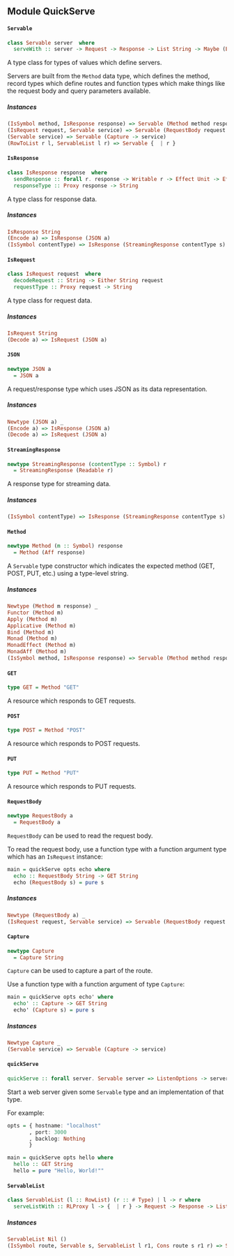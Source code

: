 ## Module QuickServe

#### `Servable`

``` purescript
class Servable server  where
  serveWith :: server -> Request -> Response -> List String -> Maybe (Effect Unit)
```

A type class for types of values which define
servers.

Servers are built from the `Method` data type, which
defines the method, record types which define routes
and function types which make things like the request
body and query parameters available.

##### Instances
``` purescript
(IsSymbol method, IsResponse response) => Servable (Method method response)
(IsRequest request, Servable service) => Servable (RequestBody request -> service)
(Servable service) => Servable (Capture -> service)
(RowToList r l, ServableList l r) => Servable {  | r }
```

#### `IsResponse`

``` purescript
class IsResponse response  where
  sendResponse :: forall r. response -> Writable r -> Effect Unit -> Effect Unit
  responseType :: Proxy response -> String
```

A type class for response data.

##### Instances
``` purescript
IsResponse String
(Encode a) => IsResponse (JSON a)
(IsSymbol contentType) => IsResponse (StreamingResponse contentType s)
```

#### `IsRequest`

``` purescript
class IsRequest request  where
  decodeRequest :: String -> Either String request
  requestType :: Proxy request -> String
```

A type class for request data.

##### Instances
``` purescript
IsRequest String
(Decode a) => IsRequest (JSON a)
```

#### `JSON`

``` purescript
newtype JSON a
  = JSON a
```

A request/response type which uses JSON as its
data representation.

##### Instances
``` purescript
Newtype (JSON a) _
(Encode a) => IsResponse (JSON a)
(Decode a) => IsRequest (JSON a)
```

#### `StreamingResponse`

``` purescript
newtype StreamingResponse (contentType :: Symbol) r
  = StreamingResponse (Readable r)
```

A response type for streaming data.

##### Instances
``` purescript
(IsSymbol contentType) => IsResponse (StreamingResponse contentType s)
```

#### `Method`

``` purescript
newtype Method (m :: Symbol) response
  = Method (Aff response)
```

A `Servable` type constructor which indicates the expected
method (GET, POST, PUT, etc.) using a type-level string.

##### Instances
``` purescript
Newtype (Method m response) _
Functor (Method m)
Apply (Method m)
Applicative (Method m)
Bind (Method m)
Monad (Method m)
MonadEffect (Method m)
MonadAff (Method m)
(IsSymbol method, IsResponse response) => Servable (Method method response)
```

#### `GET`

``` purescript
type GET = Method "GET"
```

A resource which responds to GET requests.

#### `POST`

``` purescript
type POST = Method "POST"
```

A resource which responds to POST requests.

#### `PUT`

``` purescript
type PUT = Method "PUT"
```

A resource which responds to PUT requests.

#### `RequestBody`

``` purescript
newtype RequestBody a
  = RequestBody a
```

`RequestBody` can be used to read the request body.

To read the request body, use a function type with a function
argument type which has an `IsRequest` instance:

```purescript
main = quickServe opts echo where
  echo :: RequestBody String -> GET String
  echo (RequestBody s) = pure s
```

##### Instances
``` purescript
Newtype (RequestBody a) _
(IsRequest request, Servable service) => Servable (RequestBody request -> service)
```

#### `Capture`

``` purescript
newtype Capture
  = Capture String
```

`Capture` can be used to capture a part of the route.

Use a function type with a function
argument of type `Capture`:

```purescript
main = quickServe opts echo' where
  echo' :: Capture -> GET String
  echo' (Capture s) = pure s
```

##### Instances
``` purescript
Newtype Capture _
(Servable service) => Servable (Capture -> service)
```

#### `quickServe`

``` purescript
quickServe :: forall server. Servable server => ListenOptions -> server -> Effect Unit
```

Start a web server given some `Servable` type
and an implementation of that type.

For example:

```purescript
opts = { hostname: "localhost"
       , port: 3000
       , backlog: Nothing
       }

main = quickServe opts hello where
  hello :: GET String
  hello = pure "Hello, World!""
```

#### `ServableList`

``` purescript
class ServableList (l :: RowList) (r :: # Type) | l -> r where
  serveListWith :: RLProxy l -> {  | r } -> Request -> Response -> List String -> Maybe (Effect Unit)
```

##### Instances
``` purescript
ServableList Nil ()
(IsSymbol route, Servable s, ServableList l r1, Cons route s r1 r) => ServableList (Cons route s l) r
```


